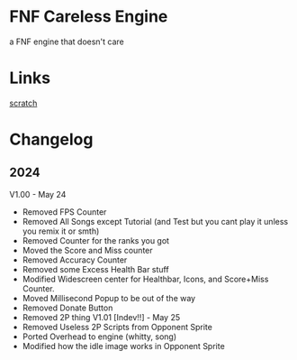 # FNF Careless Engine
a FNF engine that doesn't care

# Links
[scratch](https://scratch.mit.edu/projects/1026907953/)

# Changelog
## 2024
  V1.00 - May 24
  * Removed FPS Counter
  * Removed All Songs except Tutorial (and Test but you cant play it unless you remix it or smth)
  * Removed Counter for the ranks you got
  * Moved the Score and Miss counter
  * Removed Accuracy Counter
  * Removed some Excess Health Bar stuff
  * Modified Widescreen center for Healthbar, Icons, and Score+Miss Counter.
  * Moved Millisecond Popup to be out of the way
  * Removed Donate Button
  * Removed 2P thing
  V1.01 [Indev!!] - May 25
  * Removed Useless 2P Scripts from Opponent Sprite
  * Ported Overhead to engine (whitty, song)
  * Modified how the idle image works in Opponent Sprite
